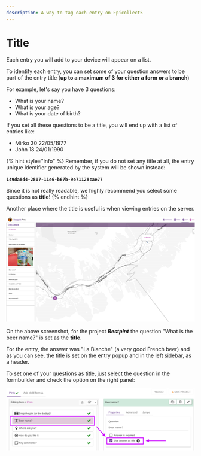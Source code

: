 ```yaml
---
description: A way to tag each entry on Epicollect5
---
```


# Title

Each entry you will add to your device will appear on a list.

To identify each entry, you can set some of your question answers to be part of the entry title (**up to a maximum of 3 for either a form or a branch**)

For example, let's say you have 3 questions:

* What is your name?
* What is your age?
* What is your date of birth?

If you set all these questions to be a title, you will end up with a list of entries like:

* Mirko 30 22/05/1977
* John 18 24/01/1990

{% hint style="info" %}
Remember, if you do not set any title at all, the entry unique identifier generated by the system will be shown instead:&#x20;

**`149da8d4-2807-11e6-b67b-9e71128cae77`**&#x20;

Since it is not really readable, we highly recommend you select some questions as **title**!
{% endhint %}

Another place where the title is useful is when viewing entries on the server.

![](../.gitbook/assets/title-on-map.png)

On the above screenshot, for the project _**Bestpint**_ the question "What is the beer name?" is set as the **title**.

For the entry, the answer was "La Blanche" (a very good French beer) and as you can see, the title is set on the entry popup and in the left sidebar, as a header.

To set one of your questions as title, just select the question in the formbuilder and check the option on the right panel:

![](../.gitbook/assets/title-on-map-2.png)
